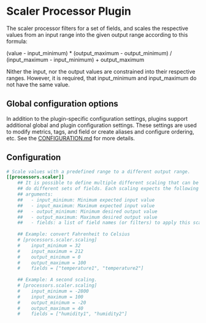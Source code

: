 # Scaler Processor Plugin

The scaler processor filters for a set of fields,
and scales the respective values from an input range into
the given output range according to this formula:

(value - input_minimum) * (output_maximum - output_minimum)
/ (input_maximum - input_minimum) + output_maximum

Nither the input, nor the output values
are constrained into their respective ranges.
However, it is required, that input_minimum and
input_maximum do not have the same value.

## Global configuration options <!-- @/docs/includes/plugin_config.md -->

In addition to the plugin-specific configuration settings, plugins support
additional global and plugin configuration settings. These settings are used to
modify metrics, tags, and field or create aliases and configure ordering, etc.
See the [CONFIGURATION.md][CONFIGURATION.md] for more details.

[CONFIGURATION.md]: ../../../docs/CONFIGURATION.md#plugins

## Configuration

```toml @sample.conf
# Scale values with a predefined range to a different output range.
[[processors.scaler]]
    ## It is possible to define multiple different scaling that can be applied
    ## do different sets of fields. Each scaling expects the following
    ## arguments:
    ##   - input_minimum: Minimum expected input value
    ##   - input_maximum: Maximum expected input value
    ##   - output_minimum: Minimum desired output value
    ##   - output_maximum: Maximum desired output value
    ##   - fields: a list of field names (or filters) to apply this scaling to
    
    ## Example: convert Fahrenheit to Celsius
    # [processors.scaler.scaling]
    #    input_minimum = 32
    #    input_maximum = 212
    #    output_minimum = 0
    #    output_maximum = 100
    #    fields = ["temperature1", "temperature2"]
        
    ## Example: A second scaling. 
    # [processors.scaler.scaling]
    #    input_minimum = -2800
    #    input_maximum = 100
    #    output_minimum = -20
    #    output_maximum = 40
    #    fields = ["humidity1", "humidity2"]
